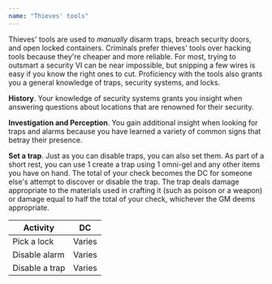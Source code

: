 ```yaml
---
name: "Thieves' tools"
---
```


Thieves' tools are used to _manually_ disarm traps, breach security doors, and open locked containers. Criminals prefer thieves'
tools over hacking tools because they're cheaper and more reliable. For most, trying to outsmart a security VI can be near impossible,
but snipping a few wires is easy if you know the right ones to cut. Proficiency with the tools also grants you a general knowledge
of traps, security systems, and locks.

__History__. Your knowledge of security systems grants you insight when answering questions about locations that are renowned for their
security.

__Investigation and Perception__. You gain additional insight when looking for traps and alarms because you have learned a variety of
common signs that betray their presence.

__Set a trap__. Just as you can disable traps, you can also set them. As part of a short rest, you can use 1 create a trap
using 1 omni-gel and any other items you have on hand. The total of your check becomes the DC for someone else's attempt to discover
or disable the trap. The trap deals damage appropriate to the materials used in crafting it (such as poison or a weapon)
or damage equal to half the total of your check, whichever the GM deems appropriate.

Activity | DC
--- | ---
Pick a lock | Varies
Disable alarm | Varies
Disable a trap | Varies
